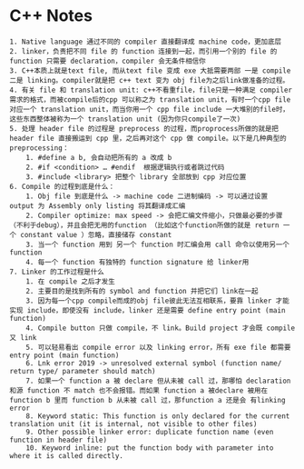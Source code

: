 # C++ Notes

	1. Native language 通过不同的 compiler 直接翻译成 machine code，更加底层
	2. linker，负责把不同 file 的 function 连接到一起，而引用一个别的 file 的 function 只需要 declaration，compiler 会无条件相信你
	3. C++本质上就是text file, 而从text file 变成 exe 大抵需要两部 一是 compile 二是 linking。compiler就是把 c++ text 变为 obj file为之后link做准备的过程。
	4. 有关 file 和 translation unit: c++不看重file，file只是一种满足 compiler需求的格式，而被compile后的cpp 可以称之为 translation unit，有时一个cpp file 对应一个 translation unit，而当你用一个 cpp file include 一大堆别的file时，这些东西整体被称为一个 translation unit (因为你只compile了一次)
	5. 处理 header file 的过程是 preprocess 的过程，而proprocess所做的就是把 header file 直接搬运到 cpp 里，之后再对这个 cpp 做 compile。以下是几种典型的 preprocessing：
		1. #define a b, 会自动把所有的 a 改成 b
		2. #if <condition> … #endif  根据逻辑执行或者跳过代码
		3. #include <library> 把整个 library 全部放到 cpp 对应位置
	6. Compile 的过程到底是什么：
		1. Obj file 到底是什么 -> machine code 二进制编码 -> 可以通过设置 output 为 Assembly only listing 将其翻译成汇编
		2. Compiler optimize: max speed -> 会把汇编文件缩小，只做最必要的步骤（不利于debug），并且会把无用的function （比如这个function所做的就是 return 一个 constant value ）忽略，直接储存 constant
		3. 当一个 function 用到 另一个 function 时汇编会用 call 命令以使用另一个function
		4. 每一个 function 有独特的 function signature 给 linker用
	7. Linker 的工作过程是什么
		1. 在 compile 之后才发生
		2. 主要目的是找到所有的 symbol and function 并把它们 link在一起
		3. 因为每一个cpp compile而成的obj file彼此无法互相联系，要靠 linker 才能实现 include，即使没有 include，linker 还是需要 define entry point (main function)
		4. Compile button 只做 compile，不 link。Build project 才会既 compile 又 link
		5. 可以轻易看出 compile error 以及 linking error，所有 exe file 都需要 entry point (main function)
		6. Lnk error 2019 -> unresolved external symbol (function name/ return type/ parameter should match)
		7. 如果一个 function a 被 declare 但从未被 call 过，那哪怕 declaration 和源 function 不 match 也不会报错。而如果 function a 被declare 被用在 function b 里而 function b 从未被 call 过，那function a 还是会 有linking error
		8. Keyword static: This function is only declared for the current translation unit (it is internal, not visible to other files)
		9. Other possible linker error: duplicate function name (even function in header file)
		10. Keyword inline: put the function body with parameter into where it is called directly.

